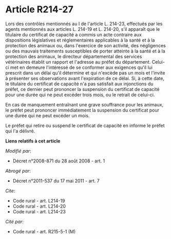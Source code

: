 # Article R214-27

Lors des contrôles mentionnés au I de l'article L. 214-23, effectués par les agents mentionnés aux articles L. 214-19 et L.
214-20, s'il apparaît que le titulaire du certificat de capacité a commis un acte contraire aux dispositions législatives et
réglementaires applicables à la santé et à la protection des animaux ou, dans l'exercice de son activité, des négligences ou
des mauvais traitements susceptibles de porter atteinte à la santé et à la protection des animaux, le directeur départemental
des services vétérinaires établit un rapport et l'adresse au préfet du département. Celui-ci met en demeure l'intéressé de se
conformer aux exigences qu'il lui prescrit dans un délai qu'il détermine et qui n'excède pas un mois et l'invite à présenter
ses observations avant l'expiration de ce délai. Si, à cette date, le titulaire du certificat de capacité n'a pas satisfait
aux injonctions du préfet, ce dernier peut prononcer la suspension du certificat de capacité pour une durée qui ne peut
excéder trois mois, ou le retrait de celui-ci. 

En cas de manquement entraînant une grave souffrance pour les animaux, le préfet peut prononcer immédiatement la suspension
du certificat pour une durée qui ne peut excéder un mois. 

Le préfet qui retire ou suspend le certificat de capacité en informe le préfet qui l'a délivré.

**Liens relatifs à cet article**

_Modifié par_:

  - Décret n°2008-871 du 28 août 2008 - art. 1

_Abrogé par_:

  - Décret n°2011-537 du 17 mai 2011 - art. 7

_Cite_:

  - Code rural - art. L214-19
  - Code rural - art. L214-20
  - Code rural - art. L214-23

_Cité par_:

  - Code rural - art. R215-5-1 (M)
